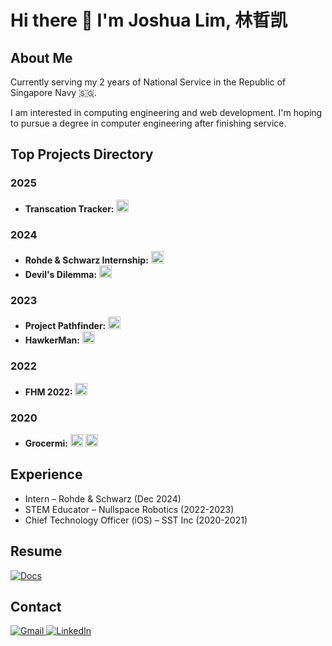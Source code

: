 # Hi there 👋 I'm Joshua Lim, 林晢凯

## About Me
Currently serving my 2 years of National Service in the Republic of Singapore Navy 🇸🇬.

I am interested in computing engineering and web development. I'm hoping to pursue a degree in computer engineering after finishing service.

## Top Projects Directory
### 2025
- **Transcation Tracker:** <a href="https://github.com/JoshuaLimZK/transaction-tracker"><img alt="GitHub" src="https://img.shields.io/badge/Github-%23121011.svg?logo=github&logoColor=white" height=20/></a>

### 2024
- **Rohde & Schwarz Internship:** <a href="https://github.com/JoshuaLimZK/RnSInternship"><img alt="GitHub" src="https://img.shields.io/badge/Github-%23121011.svg?logo=github&logoColor=white" height=20/></a>
- **Devil's Dilemma:** <a href="https://devpost.com/software/devil-s-dilemma"><img alt="GitHub" src="https://img.shields.io/badge/Devpost-003E54.svg?logo=devpost&logoColor=white" height=20/></a>

### 2023
- **Project Pathfinder:** <a href="https://devpost.com/software/pathfinder-9uifow"><img alt="GitHub" src="https://img.shields.io/badge/Devpost-003E54.svg?logo=devpost&logoColor=white" height=20/></a>
- **HawkerMan:** <a href="https://devpost.com/software/hawkerman"><img alt="GitHub" src="https://img.shields.io/badge/Devpost-003E54.svg?logo=devpost&logoColor=white" height=20/></a>

### 2022
- **FHM 2022:** <a href="https://github.com/JoshuaLimZK/FHM2022"><img alt="GitHub" src="https://img.shields.io/badge/Github-%23121011.svg?logo=github&logoColor=white" height=20/></a>

### 2020
- **Grocermi:** <a href="https://github.com/swiftaccelerator2020/grocermi"><img alt="GitHub" src="https://img.shields.io/badge/Github-%23121011.svg?logo=github&logoColor=white" height=20/></a> <a href="https://apps.apple.com/sg/app/grocermi/id1548968304"><img alt="App Store" src="https://img.shields.io/badge/App_Store-0D96F6?logo=app-store&logoColor=white" height=20 /></a><br>

## Experience

- Intern – Rohde & Schwarz (Dec 2024)
- STEM Educator – Nullspace Robotics (2022-2023)
- Chief Technology Officer (iOS) – SST Inc (2020-2021)

## Resume
<a href="https://docs.google.com/document/d/1jOkg6C2Z1IiPL66diISYn-uFmEuAsVtE/edit?usp=sharing&ouid=102034295280735562681&rtpof=true&sd=true">
  <img alt="Docs" src="https://img.shields.io/badge/Resume-4285F4?logo=googledocs&logoColor=white"/>                                              
</a>

## Contact
<a href="mailto:joshlimzk@gmail.com">
  <img alt="Gmail" src="https://img.shields.io/badge/Gmail-D14836?logo=gmail&logoColor=white"/>                                              
</a>
<a href="https://www.linkedin.com/in/joshualimzk">
<img alt="LinkedIn" src="https://img.shields.io/badge/Linkedin-%230077B5.svg?logo=linkedin&logoColor=white"/>
</a>                                                                                                                                                                                                    
                                                                                                                               
<!--
**JoshuaLimZK/JoshuaLimZK** is a ✨ _special_ ✨ repository because its `README.md` (this file) appears on your GitHub profile.
Here are some ideas to get you started:

- 🔭 I’m currently working on ...
- 🌱 I’m currently learning ...
- 👯 I’m looking to collaborate on ...
- 🤔 I’m looking for help with ...
- 💬 Ask me about ...
- 📫 How to reach me: ...
- 😄 Pronouns: ...
- ⚡ Fun fact: ...
-->
